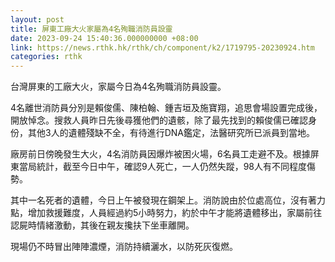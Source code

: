 ```yaml
---
layout: post
title: 屏東工廠大火家屬為4名殉職消防員設靈
date: 2023-09-24 15:40:36.000000000 +08:00
link: https://news.rthk.hk/rthk/ch/component/k2/1719795-20230924.htm
categories: rthk
---
```


台灣屏東的工廠大火，家屬今日為4名殉職消防員設靈。

4名離世消防員分別是賴俊儒、陳柏翰、鍾吉垣及施寶翔，追思會場設置完成後，開放悼念。搜救人員昨日先後尋獲他們的遺骸，除了最先找到的賴俊儒已確認身份，其他3人的遺體殘缺不全，有待進行DNA鑑定，法醫研究所已派員到當地。

廠房前日傍晚發生大火，4名消防員因爆炸被困火場，6名員工走避不及。根據屏東當局統計，截至今日中午，確認9人死亡，一人仍然失蹤，98人有不同程度傷勢。

其中一名死者的遺體，今日上午被發現在鋼架上。消防說由於位處高位，沒有著力點，增加救援難度，人員經過約5小時努力，約於中午才能將遺體移出，家屬前往認屍時情緒激動，其後在親友攙扶下坐車離開。

現場仍不時冒出陣陣濃煙，消防持續灑水，以防死灰復燃。
